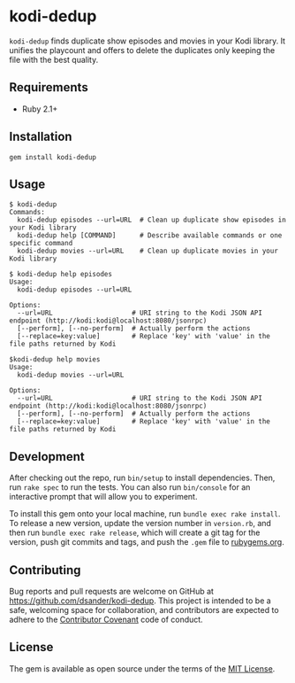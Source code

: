 # kodi-dedup

`kodi-dedup` finds duplicate show episodes and movies in your Kodi library. It unifies the playcount and offers to delete the duplicates only keeping the file with the best quality.

## Requirements

* Ruby 2.1+

## Installation

```
gem install kodi-dedup
```

## Usage

```
$ kodi-dedup
Commands:
  kodi-dedup episodes --url=URL  # Clean up duplicate show episodes in your Kodi library
  kodi-dedup help [COMMAND]      # Describe available commands or one specific command
  kodi-dedup movies --url=URL    # Clean up duplicate movies in your Kodi library
```

```
$ kodi-dedup help episodes
Usage:
  kodi-dedup episodes --url=URL

Options:
  --url=URL                    # URI string to the Kodi JSON API endpoint (http://kodi:kodi@localhost:8080/jsonrpc)
  [--perform], [--no-perform]  # Actually perform the actions
  [--replace=key:value]        # Replace 'key' with 'value' in the file paths returned by Kodi
```

```
$kodi-dedup help movies
Usage:
  kodi-dedup movies --url=URL

Options:
  --url=URL                    # URI string to the Kodi JSON API endpoint (http://kodi:kodi@localhost:8080/jsonrpc)
  [--perform], [--no-perform]  # Actually perform the actions
  [--replace=key:value]        # Replace 'key' with 'value' in the file paths returned by Kodi
```

## Development

After checking out the repo, run `bin/setup` to install dependencies. Then, run `rake spec` to run the tests. You can also run `bin/console` for an interactive prompt that will allow you to experiment.

To install this gem onto your local machine, run `bundle exec rake install`. To release a new version, update the version number in `version.rb`, and then run `bundle exec rake release`, which will create a git tag for the version, push git commits and tags, and push the `.gem` file to [rubygems.org](https://rubygems.org).

## Contributing

Bug reports and pull requests are welcome on GitHub at https://github.com/dsander/kodi-dedup. This project is intended to be a safe, welcoming space for collaboration, and contributors are expected to adhere to the [Contributor Covenant](http://contributor-covenant.org) code of conduct.


## License

The gem is available as open source under the terms of the [MIT License](http://opensource.org/licenses/MIT).

